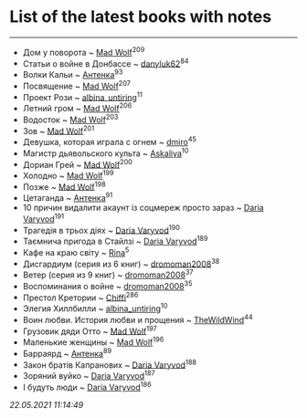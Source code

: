 # List of the latest books with notes
---

* Дом у поворота ~ [Mad Wolf](users/947/94738840-vkontakte)<sup>209</sup>
* Статьи о войне в Донбассе ~ [danyluk62](users/374/374149854-vkontakte)<sup>84</sup>
* Волки Кальи ~ [Антенка](users/118/118158645037334943900-google)<sup>93</sup>
* Посвящение ~ [Mad Wolf](users/947/94738840-vkontakte)<sup>207</sup>
* Проект Рози ~ [albina_untiring](users/257/2579695-vkontakte)<sup>11</sup>
* Летний гром ~ [Mad Wolf](users/947/94738840-vkontakte)<sup>206</sup>
* Водосток ~ [Mad Wolf](users/947/94738840-vkontakte)<sup>203</sup>
* Зов ~ [Mad Wolf](users/947/94738840-vkontakte)<sup>201</sup>
* Девушка, которая играла с огнем ~ [dmiro](users/571/5714115-vkontakte)<sup>45</sup>
* Магистр дьявольского культа ~ [Askaliya](users/326/326783541-vkontakte)<sup>10</sup>
* Дориан Грей ~ [Mad Wolf](users/947/94738840-vkontakte)<sup>200</sup>
* Холодно ~ [Mad Wolf](users/947/94738840-vkontakte)<sup>199</sup>
* Позже ~ [Mad Wolf](users/947/94738840-vkontakte)<sup>198</sup>
* Цетаганда ~ [Антенка](users/118/118158645037334943900-google)<sup>91</sup>
* 10 причин видалити акаунт із соцмереж просто зараз ~ [Daria Varyvod](users/829/829893410524253-facebook)<sup>191</sup>
* Трагедія в трьох діях ~ [Daria Varyvod](users/829/829893410524253-facebook)<sup>190</sup>
* Таємнича пригода в Стайлзі ~ [Daria Varyvod](users/829/829893410524253-facebook)<sup>189</sup>
* Кафе на краю світу ~ [Rina](users/102/102857111133378678801-google)<sup>5</sup>
* Дисгардиум (серия из 6 книг) ~ [dromoman2008](users/444/44461886-yandex)<sup>38</sup>
* Ветер (серия из 9 книг) ~ [dromoman2008](users/444/44461886-yandex)<sup>37</sup>
* Воспоминания о войне ~ [dromoman2008](users/444/44461886-yandex)<sup>35</sup>
* Престол Кретории ~ [Chiffi](users/105/105831994080785626680-google)<sup>286</sup>
* Элегия Хиллбилли ~ [albina_untiring](users/257/2579695-vkontakte)<sup>10</sup>
* Воин любви. История любви и прощения ~ [TheWildWind](users/262/262062207519652-facebook)<sup>44</sup>
* Грузовик дяди Отто ~ [Mad Wolf](users/947/94738840-vkontakte)<sup>197</sup>
* Маленькие женщины ~ [Mad Wolf](users/947/94738840-vkontakte)<sup>196</sup>
* Барраярд ~ [Антенка](users/118/118158645037334943900-google)<sup>89</sup>
* Закон братів Капранових ~ [Daria Varyvod](users/829/829893410524253-facebook)<sup>188</sup>
* Зоряний вуйко ~ [Daria Varyvod](users/829/829893410524253-facebook)<sup>187</sup>
* І будуть люди ~ [Daria Varyvod](users/829/829893410524253-facebook)<sup>186</sup>


_22.05.2021 11:14:49_

